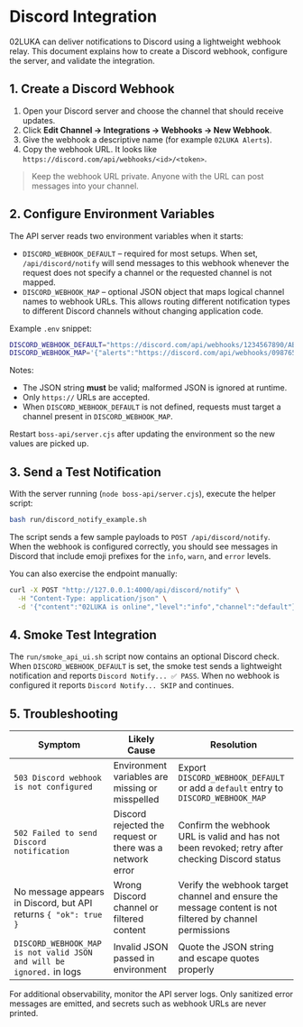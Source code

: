 # Discord Integration

02LUKA can deliver notifications to Discord using a lightweight webhook relay.
This document explains how to create a Discord webhook, configure the server, and
validate the integration.

## 1. Create a Discord Webhook

1. Open your Discord server and choose the channel that should receive updates.
2. Click **Edit Channel → Integrations → Webhooks → New Webhook**.
3. Give the webhook a descriptive name (for example `02LUKA Alerts`).
4. Copy the webhook URL. It looks like `https://discord.com/api/webhooks/<id>/<token>`.

> Keep the webhook URL private. Anyone with the URL can post messages into your channel.

## 2. Configure Environment Variables

The API server reads two environment variables when it starts:

- `DISCORD_WEBHOOK_DEFAULT` – required for most setups. When set, `/api/discord/notify`
  will send messages to this webhook whenever the request does not specify a channel
  or the requested channel is not mapped.
- `DISCORD_WEBHOOK_MAP` – optional JSON object that maps logical channel names to
  webhook URLs. This allows routing different notification types to different
  Discord channels without changing application code.

Example `.env` snippet:

```bash
DISCORD_WEBHOOK_DEFAULT="https://discord.com/api/webhooks/1234567890/ABCDEF"
DISCORD_WEBHOOK_MAP='{"alerts":"https://discord.com/api/webhooks/0987654321/QWERTY","default":"https://discord.com/api/webhooks/1234567890/ABCDEF"}'
```

Notes:

- The JSON string **must** be valid; malformed JSON is ignored at runtime.
- Only `https://` URLs are accepted.
- When `DISCORD_WEBHOOK_DEFAULT` is not defined, requests must target a channel
  present in `DISCORD_WEBHOOK_MAP`.

Restart `boss-api/server.cjs` after updating the environment so the new values are
picked up.

## 3. Send a Test Notification

With the server running (`node boss-api/server.cjs`), execute the helper script:

```bash
bash run/discord_notify_example.sh
```

The script sends a few sample payloads to `POST /api/discord/notify`. When the
webhook is configured correctly, you should see messages in Discord that include
emoji prefixes for the `info`, `warn`, and `error` levels.

You can also exercise the endpoint manually:

```bash
curl -X POST "http://127.0.0.1:4000/api/discord/notify" \
  -H "Content-Type: application/json" \
  -d '{"content":"02LUKA is online","level":"info","channel":"default"}'
```

## 4. Smoke Test Integration

The `run/smoke_api_ui.sh` script now contains an optional Discord check. When
`DISCORD_WEBHOOK_DEFAULT` is set, the smoke test sends a lightweight notification
and reports `Discord Notify... ✅ PASS`. When no webhook is configured it reports
`Discord Notify... SKIP` and continues.

## 5. Troubleshooting

| Symptom | Likely Cause | Resolution |
| --- | --- | --- |
| `503 Discord webhook is not configured` | Environment variables are missing or misspelled | Export `DISCORD_WEBHOOK_DEFAULT` or add a `default` entry to `DISCORD_WEBHOOK_MAP` |
| `502 Failed to send Discord notification` | Discord rejected the request or there was a network error | Confirm the webhook URL is valid and has not been revoked; retry after checking Discord status |
| No message appears in Discord, but API returns `{ "ok": true }` | Wrong Discord channel or filtered content | Verify the webhook target channel and ensure the message content is not filtered by channel permissions |
| `DISCORD_WEBHOOK_MAP is not valid JSON and will be ignored.` in logs | Invalid JSON passed in environment | Quote the JSON string and escape quotes properly |

For additional observability, monitor the API server logs. Only sanitized error
messages are emitted, and secrets such as webhook URLs are never printed.
